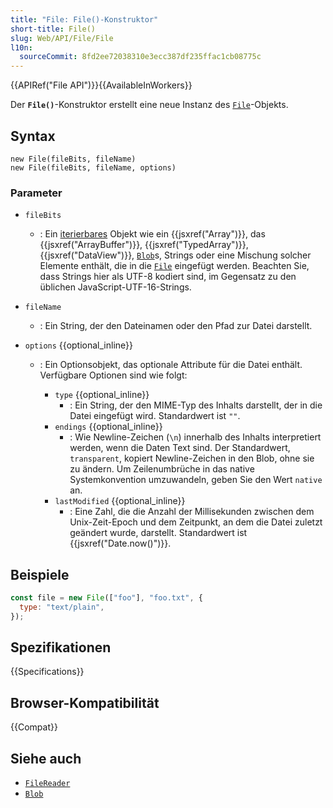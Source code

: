 ```yaml
---
title: "File: File()-Konstruktor"
short-title: File()
slug: Web/API/File/File
l10n:
  sourceCommit: 8fd2ee72038310e3ecc387df235ffac1cb08775c
---
```


{{APIRef("File API")}}{{AvailableInWorkers}}

Der **`File()`**-Konstruktor erstellt eine neue Instanz des [`File`](/de/docs/Web/API/File)-Objekts.

## Syntax

```js-nolint
new File(fileBits, fileName)
new File(fileBits, fileName, options)
```

### Parameter

- `fileBits`
  - : Ein [iterierbares](/de/docs/Web/JavaScript/Reference/Iteration_protocols#the_iterable_protocol)
    Objekt wie ein {{jsxref("Array")}}, das {{jsxref("ArrayBuffer")}},
    {{jsxref("TypedArray")}}, {{jsxref("DataView")}}, [`Blob`](/de/docs/Web/API/Blob)s, Strings
    oder eine Mischung solcher Elemente enthält, die in die [`File`](/de/docs/Web/API/File) eingefügt werden.
    Beachten Sie, dass Strings hier als UTF-8 kodiert sind, im Gegensatz zu den üblichen JavaScript-UTF-16-Strings.
- `fileName`
  - : Ein String, der den Dateinamen oder den Pfad zur Datei darstellt.
- `options` {{optional_inline}}

  - : Ein Optionsobjekt, das optionale Attribute für die Datei enthält. Verfügbare Optionen sind
    wie folgt:

    - `type` {{optional_inline}}
      - : Ein String, der den MIME-Typ des Inhalts darstellt, der in die Datei eingefügt wird. Standardwert ist `""`.
    - `endings` {{optional_inline}}
      - : Wie Newline-Zeichen (`\n`) innerhalb des Inhalts interpretiert werden, wenn
        die Daten Text sind. Der Standardwert, `transparent`, kopiert Newline-Zeichen in den Blob, ohne sie zu ändern. Um Zeilenumbrüche in das native Systemkonvention umzuwandeln, geben Sie den Wert `native` an.
    - `lastModified` {{optional_inline}}
      - : Eine Zahl, die die Anzahl der Millisekunden
        zwischen dem Unix-Zeit-Epoch und dem Zeitpunkt, an dem die Datei zuletzt geändert wurde, darstellt. Standardwert ist {{jsxref("Date.now()")}}.

## Beispiele

```js
const file = new File(["foo"], "foo.txt", {
  type: "text/plain",
});
```

## Spezifikationen

{{Specifications}}

## Browser-Kompatibilität

{{Compat}}

## Siehe auch

- [`FileReader`](/de/docs/Web/API/FileReader)
- [`Blob`](/de/docs/Web/API/Blob)
